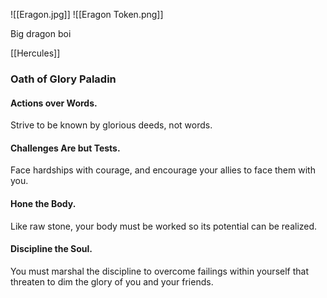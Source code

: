 ![[Eragon.jpg]]
![[Eragon Token.png]]

Big dragon boi

[[Hercules]]

### Oath of Glory Paladin
#### Actions over Words. 
Strive to be known by glorious deeds, not words.

#### Challenges Are but Tests. 
Face hardships with courage, and encourage your allies to face them with you.

#### Hone the Body. 
Like raw stone, your body must be worked so its potential can be realized.

#### Discipline the Soul. 
You must marshal the discipline to overcome failings within yourself that threaten to dim the glory of you and your friends.